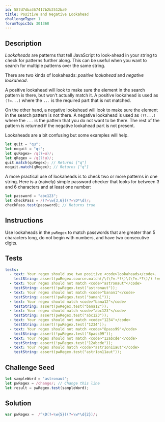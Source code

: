 ```yaml
---
id: 587d7dba367417b2b2512ba9
title: Positive and Negative Lookahead
challengeType: 1
forumTopicId: 301360
---
```


## Description

<section id='description'>

<dfn>Lookaheads</dfn> are patterns that tell JavaScript to look-ahead in your string to check for patterns further along. This can be useful when you want to search for multiple patterns over the same string.

There are two kinds of lookaheads: <dfn>positive lookahead</dfn> and <dfn>negative lookahead</dfn>.

A positive lookahead will look to make sure the element in the search pattern is there, but won't actually match it. A positive lookahead is used as `(?=...)` where the `...` is the required part that is not matched.

On the other hand, a negative lookahead will look to make sure the element in the search pattern is not there. A negative lookahead is used as `(?!...)` where the `...` is the pattern that you do not want to be there. The rest of the pattern is returned if the negative lookahead part is not present.

Lookaheads are a bit confusing but some examples will help.

```js
let quit = "qu";
let noquit = "qt";
let quRegex= /q(?=u)/;
let qRegex = /q(?!u)/;
quit.match(quRegex); // Returns ["q"]
noquit.match(qRegex); // Returns ["q"]
```

A more practical use of lookaheads is to check two or more patterns in one string. Here is a (naively) simple password checker that looks for between 3 and 6 characters and at least one number:

```js
let password = "abc123";
let checkPass = /(?=\w{3,6})(?=\D*\d)/;
checkPass.test(password); // Returns true
```

</section>

## Instructions

<section id='instructions'>

Use lookaheads in the `pwRegex` to match passwords that are greater than 5 characters long, do not begin with numbers, and have two consecutive digits.

</section>

## Tests

<section id='tests'>

```yml
tests:
  - text: Your regex should use two positive <code>lookaheads</code>.
    testString: assert(pwRegex.source.match(/\(\?=.*?\)\(\?=.*?\)/) !== null);
  - text: Your regex should not match <code>"astronaut"</code>
    testString: assert(!pwRegex.test("astronaut"));
  - text: Your regex should not match <code>"banan1"</code>
    testString: assert(!pwRegex.test("banan1"));
  - text: Your regex should match <code>"bana12"</code>
    testString: assert(pwRegex.test("bana12"));
  - text: Your regex should match <code>"abc123"</code>
    testString: assert(pwRegex.test("abc123"));
  - text: Your regex should not match <code>"1234"</code>
    testString: assert(!pwRegex.test("1234"));
  - text: Your regex should not match <code>"8pass99"</code>
    testString: assert(!pwRegex.test("8pass99"));
  - text: Your regex should not match <code>"12abcde"</code>
    testString: assert(!pwRegex.test("12abcde"));
  - text: Your regex should match <code>"astr1on11aut"</code>
    testString: assert(pwRegex.test("astr1on11aut"));

```

</section>

## Challenge Seed

<section id='challengeSeed'>

<div id='js-seed'>

```js
let sampleWord = "astronaut";
let pwRegex = /change/; // Change this line
let result = pwRegex.test(sampleWord);
```

</div>

</section>

## Solution

<section id='solution'>

```js
var pwRegex =  /^\D(?=\w{5})(?=\w*\d{2})/;
```

</section>
